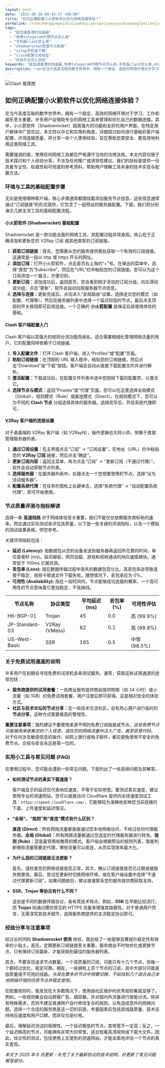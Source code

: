```yaml
---
layout: post
date: "2025-09-28 09:43:37 +08:00"
title: "如何正确配置小火箭软件以优化网络连接体验？"
permalink: /ruhezhengquepeizhixiaohuojianruanjianyiyouhuawangluolianjietiyan/
tags:
  - "能加速香港的加速器"
  - "免费telegeram代理节点怎么用"
  - "手机版clash怎么用"
  - "shadowrocket配置节点免费"
  - "sstap手机版下载"
  - "clash配置订阅地址"
  - "机场节点怎么添加"
keywords: "能加速香港的加速器,免费telegeram代理节点怎么用,手机版clash怎么用,shadowrocket配置节点免费,sstap手机版下载,clash配置订阅地址,机场节点怎么添加"
description: "<p>在当今高度互联的数字世界中，拥有一个稳定、高效的网络环境对于学习、工作和娱乐至关重要。许多用户会借助专业的网络工具来管理和优化自己的数据连接。其中，小火箭软件（Shadowrocket）因其强大的功能和友好的用户界面，在特定用户群体中广受欢迎。本文将以中立和实用的角度，详细探讨如何进行基础的客户端配置，评测连接质量，并分享一些个人使用经验，旨在帮助您更安全、更高效地利用这类网络工具。</p>"
---
```


![Clash 推荐图](https://clashjd.github.io/assets/img/免费订阅机场.png)

## 如何正确配置小火箭软件以优化网络连接体验？

<p>在当今高度互联的数字世界中，拥有一个稳定、高效的网络环境对于学习、工作和娱乐至关重要。许多用户会借助专业的网络工具来管理和优化自己的数据连接。其中，小火箭软件（Shadowrocket）因其强大的功能和友好的用户界面，在特定用户群体中广受欢迎。本文将以中立和实用的角度，详细探讨如何进行基础的客户端配置，评测连接质量，并分享一些个人使用经验，旨在帮助您更安全、更高效地利用这类网络工具。</p>
<p>需要强调的是，使用任何网络工具都应严格遵守当地的法律法规。本文内容仅限于技术探讨和个人经验分享，不涉及任何推广或诱导性建议。我们的目标是提供一份具备专业性、权威性和可信度的参考资料，帮助用户理解工具本身的技术实现与配置方法。</p>

<h3>环境与工具的基础配置步骤</h3>
<p>无论是使用哪种客户端，核心步骤通常都围绕着添加服务节点信息。这些信息通常通过“订阅链接”的形式提供，它包含了一组预设的服务器配置。下面，我们将分别演示几款主流工具的基础配置流程。</p>

<h4>小火箭软件 (Shadowrocket) 基础配置</h4>
<p>Shadowrocket 是一款功能全面的网络工具，其配置过程非常直观。核心在于正确添加和更新您的 V2Ray 订阅 或其他类型的订阅链接。</p>
<ol>
    <li><strong>获取订阅链接：</strong>首先，您需要从您的服务提供商处获取一个有效的订阅链接。这通常是一段以 http 或 https 开头的网址。</li>
    <li><strong>添加订阅：</strong>打开小火箭软件，点击首页右上角的“+”号。在弹出的菜单中，选择“类型”为“Subscribe”，然后在“URL”栏中粘贴您的订阅链接。您可以为这个订阅添加一个备注，方便识别。</li>
    <li><strong>更新订阅：</strong>添加成功后，返回首页，您会看到刚才添加的订阅分组。向左滑动该分组，点击“更新”，软件会自动拉取服务器节点信息。</li>
    <li><strong>选择与连接：</strong>更新完成后，点击进入“全局路由”设置，选择适合您的模式（如配置、代理等）。然后在服务器列表中选择一个延迟较低的节点，最后点击顶部的开关按钮即可启用连接。一个正确的 <strong>小火箭配置</strong> 是保证后续使用体验的基础。</li>
</ol>

<h4>Clash 客户端配置入门</h4>
<p>Clash 客户端以其强大的规则分流功能而闻名，适合需要精细化管理网络流量的用户。它的配置同样依赖于订阅链接。</p>
<ol>
    <li><strong>导入配置文件：</strong>打开 Clash 客户端，进入“Profiles”或“配置”页面。</li>
    <li><strong>粘贴订阅链接：</strong>在顶部的 URL 输入框中，粘贴您的订阅链接，然后点击“Download”或“下载”按钮。客户端会自动从链接下载配置文件并进行解析。</li>
    <li><strong>激活配置：</strong>下载成功后，在配置文件列表中选中您刚刚下载的配置项，以激活它。</li>
    <li><strong>选择节点与模式：</strong>返回“Proxies”或“代理”页面，您可以在这里选择全局模式（Global）、规则模式（Rule）或直连模式（Direct）。在规则模式下，您可以为不同的 <strong>Clash 节点</strong> 分组选择具体的服务器。选择完毕后，开启系统代理即可。</li>
</ol>

<h4>V2Ray 客户端的连接设置</h4>
<p>对于桌面端的 V2Ray 客户端（如 V2RayN），操作逻辑也大同小异，侧重于直接管理服务器列表。</p>
<ol>
    <li><strong>通过订阅设置：</strong>在主界面点击“订阅” -> “订阅设置”，在地址（URL）栏中粘贴您的 <strong>V2Ray 订阅</strong> 链接，然后点击“确定”。</li>
    <li><strong>更新订阅内容：</strong>返回主菜单，再次点击“订阅” -> “更新订阅（不通过代理）”。软件会自动获取节点列表。</li>
    <li><strong>选择服务器：</strong>在服务器列表中，右键点击一个您想要使用的节点，选择“设为活动服务器”。</li>
    <li><strong>配置系统代理：</strong>在任务栏图标上右键单击，选择“系统代理” -> “自动配置系统代理”，即可开始使用。</li>
</ol>

<h3>节点质量评测与指标解读</h3>
<p>选择一条 <strong>高速线路</strong> 对于网络体验至关重要。我们不能仅仅依赖服务商标称的速率，而应通过实际测试来评估其质量。以下是一些关键的评测指标，以及一个模拟的测试结果表格，供您参考。</p>
<p>关键评测指标包括：</p>
<ul>
    <li><strong>延迟 (Latency):</strong> 指数据包从您的设备发送到服务器再返回所花费的时间，单位是毫秒 (ms)。延迟越低，网页加载、游戏和视频通话的响应速度越快。通常低于 100ms 已属优良。</li>
    <li><strong>丢包率 (Loss):</strong> 指在数据传输过程中丢失的数据包百分比。高丢包率会导致连接不稳定、视频卡顿或文件下载失败。理想情况下，丢包率应为 0%。</li>
    <li><strong>可用性 (Availability):</strong> 指在一段时间内，节点能够成功连接的概率。一个高可用性的节点意味着它更加稳定，不易掉线。</li>
</ul>

<table>
    <tr>
        <th>节点名称</th>
        <th>协议类型</th>
        <th>平均延迟 (ms)</th>
        <th>丢包率 (%)</th>
        <th>可用性评估</th>
    </tr>
    <tr>
        <td>HK-BGP-01</td>
        <td>Trojan</td>
        <td>45</td>
        <td>0.0</td>
        <td>高 (99.9%)</td>
    </tr>
    <tr>
        <td>JP-Standard-03</td>
        <td>V2Ray (VMess)</td>
        <td>82</td>
        <td>0.1</td>
        <td>高 (99.8%)</td>
    </tr>
    <tr>
        <td>US-West-Basic</td>
        <td>SSR</td>
        <td>165</td>
        <td>0.5</td>
        <td>中等 (98.5%)</td>
    </tr>
</table>

<h3>关于免费试用通道的说明</h3>
<p>许多用户在初期会寻找免费的试用机会来测试服务。通常，获取这些试用通道的途径包括：</p>
<ul>
    <li><strong>服务商提供的试用套餐：</strong>一些商业服务提供商会提供短期（如 24 小时）或小流量（如 1GB）的免费试用套餐，用户注册后即可获得。这是相对安全的体验方式。</li>
    <li><strong>社区与技术论坛的节点分享：</strong>在一些技术交流社区，会有热心用户进行临时的 <strong>节点分享</strong>。这种方式需要极高的警惕性。</li>
</ul>
<p><strong>重要注意事项：</strong>强烈建议不要使用来源不明的免费订阅链接或节点。<em>这些免费节点可能被用来收集您的个人信息，或在您的网络流量中注入广告，甚至恶意代码。</em> 对于任何涉及敏感信息的操作，如网上银行或电子邮件，都应避免使用不安全的免费节点。合规与安全永远是第一位的。</p>

<h3>实用小工具与常见问题 (FAQ)</h3>
<p>在使用过程中，您可能会遇到一些常见问题。下面列出了一些高频问题及其解答。</p>
<ul>
    <li>
        <strong>如何测试节点的真实下载速度？</strong>
        <p>客户端显示的延迟仅代表响应速度，不等于实际带宽。要测试真实速度，建议使用专业的测速网站。您可以直接访问 Cloudflare 提供的全球速度测试工具：<code>https://speed.cloudflare.com/</code>，它能够较为准确地反映您当前连接的下载、上传速度和延迟情况。</p>
    </li>
    <li>
        <strong>“全局”、“规则”和“直连”模式有什么区别？</strong>
        <p><strong>直连 (Direct)：</strong>所有网络流量都直接通过您本地网络访问，不经过任何代理服务器。<strong>全局 (Global)：</strong>所有网络流量都通过您选定的代理服务器进行转发。<strong>规则 (Rule)：</strong>这是最常用和推荐的模式。客户端会根据预设的规则列表，智能判断哪些流量需要走代理，哪些流量可以直连，从而实现效率最大化。</p>
    </li>
    <li>
        <strong>为什么我的订阅链接无法更新？</strong>
        <p>首先，请检查您的网络连接是否正常。其次，确认订阅链接是否已过期或被服务商更改。最后，尝试在更新时切换网络环境，或在客户端设置中选择“不通过代理更新订阅”。如果问题依旧，建议直接联系您的服务提供商获取支持。</p>
    </li>
    <li>
        <strong>SSR、Trojan 等协议有什么不同？</strong>
        <p>这些是不同的数据传输协议，各有其技术特点。例如，<strong>SSR</strong> 在早期比较流行，而 <strong>Trojan</strong> 则通过模仿常见的 HTTPS 流量来增强其隐蔽性。对于普通用户而言，无需深究其技术细节，选择服务商提供的主流稳定协议即可。</p>
    </li>
</ul>

<h3>经验分享与注意事项</h3>
<p>经过长时间的 <strong>Shadowrocket 使用</strong> 体验，我总结了一些能够显著提升稳定性和效率的小贴士。首先，定期更新订阅链接至关重要。服务商会不时地优化或更换节点，只有保持订阅最新，才能获取到最佳的服务器列表。</p>
<p>其次，不要盲目追求节点数量。一个高质量的订阅，可能只有十几个节点，但每一个都经过优化，稳定可靠。相反，一些拥有上百个节点的订阅，其中大部分可能是低质量或不可用的线路。<em>与其在繁多的节点中频繁切换，不如找到几个适合自己本地网络环境的优质节点并稳定使用。</em></p>
<p>在配置规则时，我发现在大多数情况下，使用由社区维护的优秀规则集就足够了。例如，一些规则集会自动屏蔽广告、跟踪器，并对国内外流量进行智能分流。除非有特殊需求，否则不建议普通用户自行修改复杂的规则，以免造成意外的网络问题。选择一个合适的服务商是这一切的前提，考量因素应包括其线路质量、技术支持响应速度和用户口碑，而非仅仅是价格。</p>
<p>最后，理解延迟测试的局限性。一个延迟极低的节点，其带宽不一定高；反之，一个延迟稍高的节点，可能拥有非常大的带宽，适合观看高清视频或下载大文件。因此，综合性的测试，包括使用上文提到的测速网站，才能全面地评估一个节点的真实表现。</p>

<p><em>本文于 2025 年 8 月更新：补充了关于最新协议的技术说明，并更新了常见问题解答部分。</em></p>